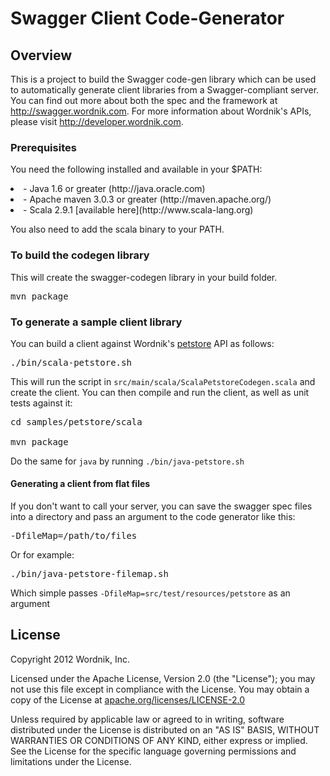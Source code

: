 # Swagger Client Code-Generator

## Overview
This is a project to build the Swagger code-gen library which can be used to automatically
generate client libraries from a Swagger-compliant server.  You can find out more about both 
the spec and the framework at http://swagger.wordnik.com.  For more information about Wordnik's 
APIs, please visit http://developer.wordnik.com.  

### Prerequisites
You need the following installed and available in your $PATH:

<li>- Java 1.6 or greater (http://java.oracle.com)

<li>- Apache maven 3.0.3 or greater (http://maven.apache.org/)

<li>- Scala 2.9.1 [available here](http://www.scala-lang.org)

You also need to add the scala binary to your PATH.

### To build the codegen library

This will create the swagger-codegen library in your build folder.  

<pre>
mvn package
</pre>


### To generate a sample client library
You can build a client against Wordnik's [petstore](http://petstore.swagger.wordnik.com) API as follows:

<pre>
./bin/scala-petstore.sh
</pre>

This will run the script in `src/main/scala/ScalaPetstoreCodegen.scala` and create the client.  You can then
compile and run the client, as well as unit tests against it:

<pre>
cd samples/petstore/scala

mvn package
</pre>

Do the same for `java` by running `./bin/java-petstore.sh`


#### Generating a client from flat files
If you don't want to call your server, you can save the swagger spec files into a directory and pass an argument
to the code generator like this:

<pre>
-DfileMap=/path/to/files
</pre>

Or for example:
<pre>
./bin/java-petstore-filemap.sh
</pre>

Which simple passes `-DfileMap=src/test/resources/petstore` as an argument 


License
-------

Copyright 2012 Wordnik, Inc.

Licensed under the Apache License, Version 2.0 (the "License");
you may not use this file except in compliance with the License.
You may obtain a copy of the License at [apache.org/licenses/LICENSE-2.0](http://www.apache.org/licenses/LICENSE-2.0)

Unless required by applicable law or agreed to in writing, software
distributed under the License is distributed on an "AS IS" BASIS,
WITHOUT WARRANTIES OR CONDITIONS OF ANY KIND, either express or implied.
See the License for the specific language governing permissions and
limitations under the License.
